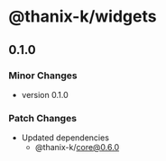 # @thanix-k/widgets

## 0.1.0

### Minor Changes

- version 0.1.0

### Patch Changes

- Updated dependencies
  - @thanix-k/core@0.6.0

